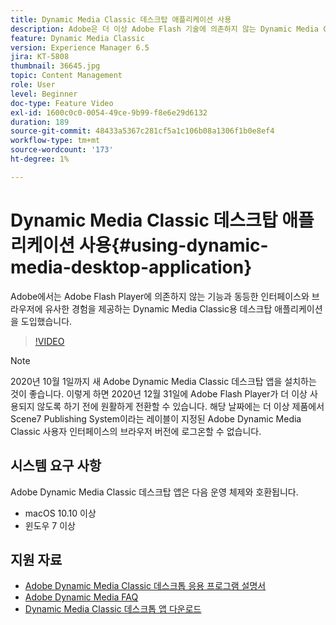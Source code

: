 ```yaml
---
title: Dynamic Media Classic 데스크탑 애플리케이션 사용
description: Adobe은 더 이상 Adobe Flash 기술에 의존하지 않는 Dynamic Media Classic 사용자를 위한 데스크탑 애플리케이션을 브라우저에서 도입했습니다.
feature: Dynamic Media Classic
version: Experience Manager 6.5
jira: KT-5808
thumbnail: 36645.jpg
topic: Content Management
role: User
level: Beginner
doc-type: Feature Video
exl-id: 1600c0c0-0054-49ce-9b99-f8e6e29d6132
duration: 189
source-git-commit: 48433a5367c281cf5a1c106b08a1306f1b0e8ef4
workflow-type: tm+mt
source-wordcount: '173'
ht-degree: 1%

---
```


# Dynamic Media Classic 데스크탑 애플리케이션 사용{#using-dynamic-media-desktop-application}

Adobe에서는 Adobe Flash Player에 의존하지 않는 기능과 동등한 인터페이스와 브라우저에 유사한 경험을 제공하는 Dynamic Media Classic용 데스크탑 애플리케이션을 도입했습니다.

>[!VIDEO](https://video.tv.adobe.com/v/36645?quality=12&learn=on)

>[!NOTE]
>
> 2020년 10월 1일까지 새 Adobe Dynamic Media Classic 데스크탑 앱을 설치하는 것이 좋습니다. 이렇게 하면 2020년 12월 31일에 Adobe Flash Player가 더 이상 사용되지 않도록 하기 전에 원활하게 전환할 수 있습니다. 해당 날짜에는 더 이상 제품에서 Scene7 Publishing System이라는 레이블이 지정된 Adobe Dynamic Media Classic 사용자 인터페이스의 브라우저 버전에 로그온할 수 없습니다.

## 시스템 요구 사항

Adobe Dynamic Media Classic 데스크탑 앱은 다음 운영 체제와 호환됩니다.

* macOS 10.10 이상
* 윈도우 7 이상

## 지원 자료

* [Adobe Dynamic Media Classic 데스크톱 응용 프로그램 설명서](https://experienceleague.adobe.com/docs/dynamic-media-classic/using/intro/dynamic-media-classic-desktop-app.html?lang=ko)
* [Adobe Dynamic Media FAQ](https://experienceleague.adobe.com/docs/dynamic-media-classic/using/new-ui-2020.html?lang=ko)
* [Dynamic Media Classic 데스크톱 앱 다운로드](https://experienceleague.adobe.com/docs/dynamic-media-classic/using/new-ui-2020.html?lang=ko)
